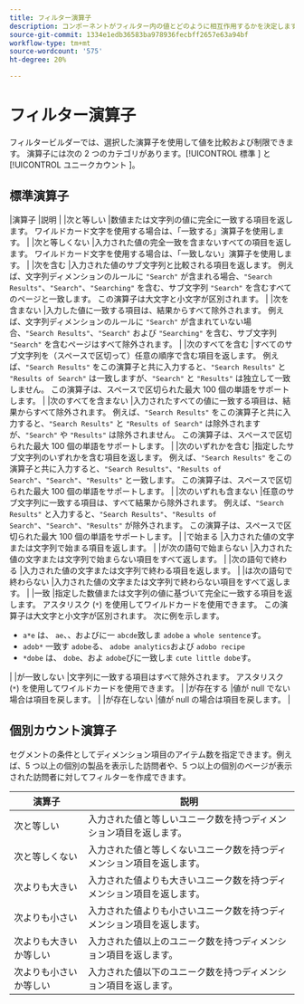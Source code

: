 ```yaml
---
title: フィルター演算子
description: コンポーネントがフィルター内の値とどのように相互作用するかを決定します。
source-git-commit: 1334e1edb36583ba978936fecbff2657e63a94bf
workflow-type: tm+mt
source-wordcount: '575'
ht-degree: 20%

---
```


# フィルター演算子

フィルタービルダーでは、選択した演算子を使用して値を比較および制限できます。 演算子には次の 2 つのカテゴリがあります。[!UICONTROL  標準 ] と [!UICONTROL  ユニークカウント ]。

## 標準演算子

|演算子 |説明 |
|次と等しい |数値または文字列の値に完全に一致する項目を返します。 ワイルドカード文字を使用する場合は、「一致する」演算子を使用します。 |
|次と等しくない |入力された値の完全一致を含まないすべての項目を返します。  ワイルドカード文字を使用する場合は、「一致しない」演算子を使用します。 |
|次を含む |入力された値のサブ文字列と比較される項目を返します。 例えば、文字列ディメンションのルールに `"Search"` が含まれる場合、`"Search Results"`、`"Search"`、`"Searching"` を含む、サブ文字列 `"Search"` を含むすべてのページと一致します。 この演算子は大文字と小文字が区別されます。 |
|次を含まない |入力した値に一致する項目は、結果からすべて除外されます。 例えば、文字列ディメンションのルールに `"Search"` が含まれていない場合、`"Search Results"`、`"Search"` および `"Searching"` を含む、サブ文字列 `"Search"` を含むページはすべて除外されます。 |
|次のすべてを含む |すべてのサブ文字列を（スペースで区切って）任意の順序で含む項目を返します。 例えば、`"Search Results"` をこの演算子と共に入力すると、`"Search Results"` と `"Results of Search"` は一致しますが、`"Search"` と `"Results"` は独立して一致しません。 この演算子は、スペースで区切られた最大 100 個の単語をサポートします。 |
|次のすべてを含まない |入力されたすべての値に一致する項目は、結果からすべて除外されます。 例えば、`"Search Results"` をこの演算子と共に入力すると、`"Search Results"` と `"Results of Search"` は除外されますが、`"Search"` や `"Results"` は除外されません。 この演算子は、スペースで区切られた最大 100 個の単語をサポートします。 |
|次のいずれかを含む |指定したサブ文字列のいずれかを含む項目を返します。 例えば、`"Search Results"` をこの演算子と共に入力すると、`"Search Results"`、`"Results of Search"`、`"Search"`、`"Results"` と一致します。 この演算子は、スペースで区切られた最大 100 個の単語をサポートします。 |
|次のいずれも含まない |任意のサブ文字列に一致する項目は、すべて結果から除外されます。 例えば、`"Search Results"` と入力すると、`"Search Results"`、`"Results of Search"`、`"Search"`、`"Results"` が除外されます。 この演算子は、スペースで区切られた最大 100 個の単語をサポートします。 |
|で始まる |入力された値の文字または文字列で始まる項目を返します。 |
|が次の語句で始まらない |入力された値の文字または文字列で始まらない項目をすべて返します。 |
|次の語句で終わる |入力された値の文字または文字列で終わる項目を返します。 |
|は次の語句で終わらない |入力された値の文字または文字列で終わらない項目をすべて返します。 |
|一致 |指定した数値または文字列の値に基づいて完全に一致する項目を返します。 アスタリスク (`*`) を使用してワイルドカードを使用できます。 この演算子は大文字と小文字が区別されます。 次に例を示します。<ul><li>`a*e` は、 `ae`、、およびに一 `abcde`致しま `adobe` `a whole sentence`す。</li><li>`adob*` 一致す `adobe`る、 `adobe analytics`および  `adobo recipe`</li><li>`*dobe` は、 `dobe`、およ `adobe`びに一致しま `cute little dobe`す。</li></ul>|
|が一致しない |文字列に一致する項目はすべて除外されます。 アスタリスク (`*`) を使用してワイルドカードを使用できます。 |
|が存在する |値が null でない場合は項目を戻します。 |
|が存在しない |値が null の場合は項目を戻します。 |

## 個別カウント演算子

セグメントの条件としてディメンション項目のアイテム数を指定できます。例えば、5 つ以上の個別の製品を表示した訪問者や、5 つ以上の個別のページが表示された訪問者に対してフィルターを作成できます。

| 演算子 | 説明 |
| --- | --- |
| 次と等しい | 入力された値と等しいユニーク数を持つディメンション項目を返します。 |
| 次と等しくない | 入力された値と等しくないユニーク数を持つディメンション項目を返します。 |
| 次よりも大きい | 入力された値よりも大きいユニーク数を持つディメンション項目を返します。 |
| 次よりも小さい | 入力された値よりも小さいユニーク数を持つディメンション項目を返します。 |
| 次よりも大きいか等しい | 入力された値以上のユニーク数を持つディメンション項目を返します。 |
| 次よりも小さいか等しい | 入力された値以下のユニーク数を持つディメンション項目を返します。 |

